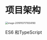 # 项目架构

<img src="/Users/airren/Dropbox/JavaNote/imooc/imooc_antd教程/img/image-20191107171004190.png" alt="image-20191107171004190" style="zoom: 50%;" />



ES6 和TypeScript




